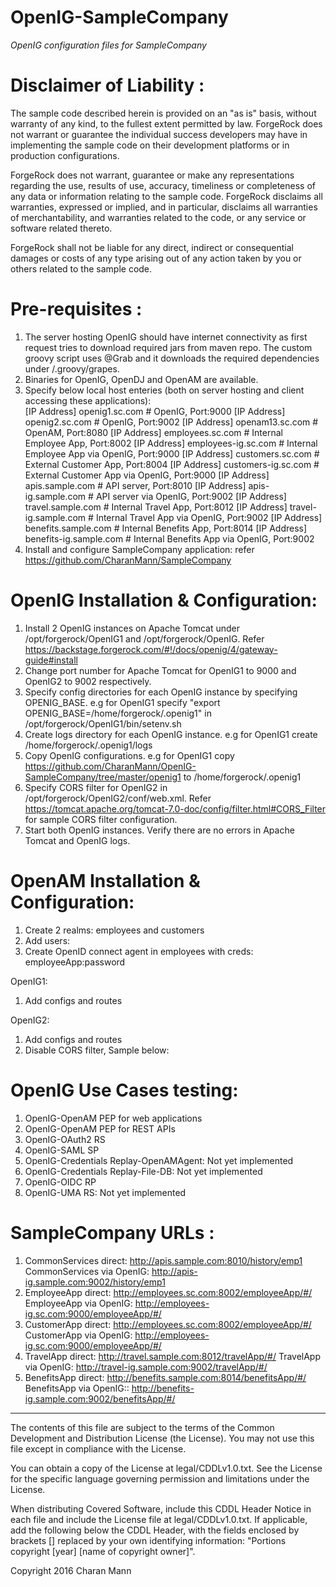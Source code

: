 # OpenIG-SampleCompany

*OpenIG configuration files for SampleCompany*


Disclaimer of Liability :
=========================
The sample code described herein is provided on an "as is" basis, without warranty of any kind, to the fullest extent permitted by law. ForgeRock does not warrant or guarantee the individual success developers may have in implementing the sample code on their development platforms or in production configurations.

ForgeRock does not warrant, guarantee or make any representations regarding the use, results of use, accuracy, timeliness or completeness of any data or information relating to the sample code. ForgeRock disclaims all warranties, expressed or implied, and in particular, disclaims all warranties of merchantability, and warranties related to the code, or any service or software related thereto.

ForgeRock shall not be liable for any direct, indirect or consequential damages or costs of any type arising out of any action taken by you or others related to the sample code.

Pre-requisites :
================
1. The server hosting OpenIG should have internet connectivity as first request tries to download required jars from maven repo. The custom groovy script uses @Grab and it downloads the required dependencies under <User-Home>/.groovy/grapes.
2. Binaries for OpenIG, OpenDJ and OpenAM are available.
3. Specify below local host enteries (both on server hosting and client accessing these applications): <br />
   [IP Address]  openig1.sc.com  # OpenIG, Port:9000
   [IP Address]  openig2.sc.com  # OpenIG, Port:9002
   [IP Address]  openam13.sc.com # OpenAM, Port:8080
   [IP Address]  employees.sc.com # Internal Employee App, Port:8002
   [IP Address]  employees-ig.sc.com  # Internal Employee App via OpenIG, Port:9000
   [IP Address]  customers.sc.com  # External Customer App, Port:8004
   [IP Address]  customers-ig.sc.com # External Customer App  via OpenIG, Port:9000
   [IP Address]  apis.sample.com # API server, Port:8010
   [IP Address]  apis-ig.sample.com  # API server via OpenIG, Port:9002
   [IP Address]  travel.sample.com  # Internal Travel App, Port:8012
   [IP Address]  travel-ig.sample.com # Internal Travel App via OpenIG, Port:9002
   [IP Address]  benefits.sample.com # Internal Benefits App, Port:8014
   [IP Address]  benefits-ig.sample.com # Internal Benefits App via OpenIG, Port:9002 
4. Install and configure SampleCompany application: refer https://github.com/CharanMann/SampleCompany    
   
OpenIG Installation & Configuration:
====================================
1. Install 2 OpenIG instances on Apache Tomcat under /opt/forgerock/OpenIG1 and /opt/forgerock/OpenIG. Refer https://backstage.forgerock.com/#!/docs/openig/4/gateway-guide#install
2. Change port number for Apache Tomcat for OpenIG1 to 9000 and OpenIG2 to 9002 respectively.  
3. Specify config directories for each OpenIG instance by specifying OPENIG_BASE. e.g for OpenIG1 specify "export OPENIG_BASE=/home/forgerock/.openig1" in /opt/forgerock/OpenIG1/bin/setenv.sh
4. Create logs directory for each OpenIG instance. e.g for OpenIG1 create /home/forgerock/.openig1/logs
5. Copy OpenIG configurations. e.g for OpenIG1 copy https://github.com/CharanMann/OpenIG-SampleCompany/tree/master/openig1 to /home/forgerock/.openig1 
6. Specify CORS filter for OpenIG2 in /opt/forgerock/OpenIG2/conf/web.xml. Refer https://tomcat.apache.org/tomcat-7.0-doc/config/filter.html#CORS_Filter for sample CORS filter configuration.
7. Start both OpenIG instances. Verify there are no errors in Apache Tomcat and OpenIG logs. 

OpenAM Installation & Configuration:
====================================
1. Create 2 realms: employees and customers
2. Add users:
3. Create OpenID connect agent in employees with creds: employeeApp:password

OpenIG1:
1. Add configs and routes

OpenIG2:
1. Add configs and routes
2. Disable CORS filter, Sample below:

OpenIG Use Cases testing:
========================= 
1. OpenIG-OpenAM PEP for web applications
2. OpenIG-OpenAM PEP for REST APIs
3. OpenIG-OAuth2 RS
4. OpenIG-SAML SP
5. OpenIG-Credentials Replay-OpenAMAgent: Not yet implemented
6. OpenIG-Credentials Replay-File-DB: Not yet implemented
7. OpenIG-OIDC RP
8. OpenIG-UMA RS: Not yet implemented


SampleCompany URLs :
===========================
1. CommonServices direct: http://apis.sample.com:8010/history/emp1
   CommonServices via OpenIG: http://apis-ig.sample.com:9002/history/emp1
2. EmployeeApp direct: http://employees.sc.com:8002/employeeApp/#/
   EmployeeApp via OpenIG: http://employees-ig.sc.com:9000/employeeApp/#/
3. CustomerApp direct: http://employees.sc.com:8002/employeeApp/#/
   CustomerApp via OpenIG: http://employees-ig.sc.com:9000/employeeApp/#/
4. TravelApp direct: http://travel.sample.com:8012/travelApp/#/
   TravelApp via OpenIG: http://travel-ig.sample.com:9002/travelApp/#/
5. BenefitsApp direct: http://benefits.sample.com:8014/benefitsApp/#/
   BenefitsApp via OpenIG:: http://benefits-ig.sample.com:9002/benefitsApp/#/

* * *

The contents of this file are subject to the terms of the Common Development and
Distribution License (the License). You may not use this file except in compliance with the
License.

You can obtain a copy of the License at legal/CDDLv1.0.txt. See the License for the
specific language governing permission and limitations under the License.

When distributing Covered Software, include this CDDL Header Notice in each file and include
the License file at legal/CDDLv1.0.txt. If applicable, add the following below the CDDL
Header, with the fields enclosed by brackets [] replaced by your own identifying
information: "Portions copyright [year] [name of copyright owner]".

Copyright 2016 Charan Mann
